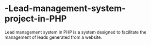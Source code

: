 # -Lead-management-system-project-in-PHP
Lead management system in PHP is a system designed to facilitate the management of leads generated from a website. 
